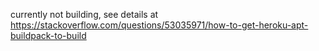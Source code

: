 currently not building, see details at https://stackoverflow.com/questions/53035971/how-to-get-heroku-apt-buildpack-to-build 
